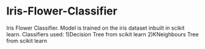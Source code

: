 # Iris-Flower-Classifier
Iris Flower Classifier.
Model is trained on the iris dataset inbuilt in scikit learn.
Classifiers used:
1)Decision Tree from scikit learn
2)KNeighbours Tree from scikit learn
